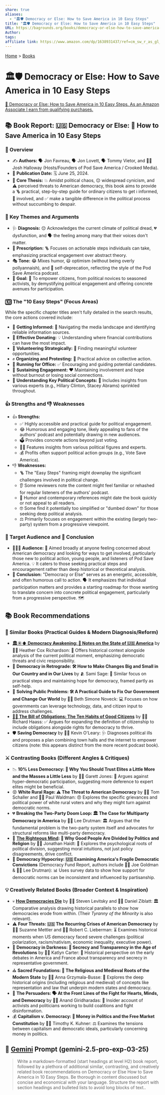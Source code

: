 ```yaml
---
share: true
aliases:
  - "🏛️🛡️ Democracy or Else: How to Save America in 10 Easy Steps"
title: "🏛️🛡️ Democracy or Else: How to Save America in 10 Easy Steps"
URL: https://bagrounds.org/books/democracy-or-else-how-to-save-america-in-10-easy-steps
Author: 
tags: 
affiliate link: https://www.amazon.com/dp/1638931437/ref=cm_sw_r_as_gl_apa_gl_i_DR1HSH6M5ZY02Y1QGDC0?linkCode=ml1&tag=bagrounds-20
---
```

[Home](../index.md) > [Books](./index.md)  
# 🏛️🛡️ Democracy or Else: How to Save America in 10 Easy Steps  
[🛒 Democracy or Else: How to Save America in 10 Easy Steps. As an Amazon Associate I earn from qualifying purchases.](https://www.amazon.com/dp/1638931437/ref=cm_sw_r_as_gl_apa_gl_i_DR1HSH6M5ZY02Y1QGDC0?linkCode=ml1&tag=bagrounds-20)  
  
## 📚 Book Report: 🇺🇸 Democracy or Else: 🤕 How to Save America in 10 Easy Steps  
  
### 📝 Overview  
  
* ✍️ **Authors:** 🗣️ Jon Favreau, 🗣️ Jon Lovett, 🗣️ Tommy Vietor, and 👨‍💻 Josh Halloway (Hosts/Founders of Pod Save America / Crooked Media).  
* 📅 **Publication Date:** 🗓️ June 25, 2024.  
* 🎯 **Core Thesis:** 💥 Amidst political chaos, 😔 widespread cynicism, and ⚠️ perceived threats to American democracy, this book aims to provide a 🪜 practical, step-by-step guide for ordinary citizens to get ℹ️ informed, 🤝 involved, and ✅ make a tangible difference in the political process without succumbing to despair.  
  
### 🔑 Key Themes and Arguments  
  
* 🩺 **Diagnosis:** 😔 Acknowledges the current climate of political dread, 💔 dysfunction, and 🗣️ the feeling among many that their voices don't matter.  
* 💊 **Prescription:** 🪜 Focuses on actionable steps individuals can take, emphasizing practical engagement over abstract theory.  
* 🎭 **Tone:** 😂 Mixes humor, 😃 optimism (without being overly pollyannaish), and 🙇 self-deprecation, reflecting the style of the Pod Save America podcast.  
* 🥅 **Goal:** 💪 To empower citizens, from political novices to seasoned activists, by demystifying political engagement and offering concrete avenues for participation.  
  
### 🔟 The "10 Easy Steps" (Focus Areas)  
  
While the specific chapter titles aren't fully detailed in the search results, the core actions covered include:  
  
* 📰 **Getting Informed:** 🧭 Navigating the media landscape and identifying reliable information sources.  
* 💸 **Effective Donating:** 💡 Understanding where financial contributions can have the most impact.  
* 🤝 **Volunteering Strategically:** 🙋 Finding meaningful volunteer opportunities.  
* ✊ **Organizing and Protesting:** 📢 Practical advice on collective action.  
* 🏃 **Running for Office:** ✅ Encouraging and guiding potential candidates.  
* 🔋 **Sustaining Engagement:** ❤️ Maintaining involvement and hope without burnout or losing social connections.  
* 🧠 **Understanding Key Political Concepts:** 🤔 Includes insights from various experts (e.g., Hillary Clinton, Stacey Abrams) sprinkled throughout.  
  
### 👍 Strengths and 👎 Weaknesses  
  
* 👍 **Strengths:**  
    * ✅ Highly accessible and practical guide for political engagement.  
    * 😂 Humorous and engaging tone, likely appealing to fans of the authors' podcast and potentially drawing in new audiences.  
    * 🗳️ Provides concrete actions beyond just voting.  
    * 🧑‍⚖️ Features insights from various political figures and experts.  
    * 💰 Profits often support political action groups (e.g., Vote Save America).  
* 👎 **Weaknesses:**  
    * 🪜 The "Easy Steps" framing might downplay the significant challenges involved in political change.  
    * 👂 Some reviewers note the content might feel familiar or rehashed for regular listeners of the authors' podcast.  
    * 📅 Humor and contemporary references might date the book quickly or not appeal to all readers.  
    * 🤓 Some find it potentially too simplified or "dumbed down" for those seeking deep political analysis.  
    * ⚖️ Primarily focuses on engagement within the existing (largely two-party) system from a progressive viewpoint.  
  
### 🎯 Target Audience and 🏁 Conclusion  
  
* 🧑‍🤝‍🧑 **Audience:** 🎯 Aimed broadly at anyone feeling concerned about American democracy and looking for ways to get involved, particularly those new to political action, young people, and listeners of Pod Save America. 💡 It caters to those seeking practical steps and encouragement rather than deep historical or theoretical analysis.  
* 🏁 **Conclusion:** "Democracy or Else" serves as an energetic, accessible, and often humorous call to action. 🗣️ It emphasizes that individual participation matters and provides a starting roadmap for those wanting to translate concern into concrete political engagement, particularly from a progressive perspective. 🗺️  
  
## 📚 Book Recommendations  
### 🤝 Similar Books (Practical Guides & Modern Diagnosis/Reform)  
  
* **[🏛️☀️⬆️ Democracy Awakening: 📝 Notes on the State of 🇺🇸 America](./democracy-awakening.md)** by 🧑‍🏫 Heather Cox Richardson: 📜 Offers historical context alongside analysis of the current political moment, emphasizing democratic threats and civic responsibility.  
* 🔄 **Democracy in Retrograde: 🛠️ How to Make Changes Big and Small in Our Country and in Our Lives** by 🫂 Sami Sage: 🤝 Similar focus on practical steps and maintaining hope for democracy, framed partly as self-help.  
* 🧩 **Solving Public Problems: 🛠️ A Practical Guide to Fix Our Government and Change Our World** by 👩‍💻 Beth Simone Noveck: 💻 Focuses on how governments can leverage technology, data, and citizen input to address challenges.  
* **[📜🤝 The Bill of Obligations: The Ten Habits of Good Citizens](./the-bill-of-obligations.md)** by 👨‍💼 Richard Haass: ✅ Argues for expanding the definition of citizenship to include obligations alongside rights for democracy to thrive.  
* 🛡️ **Saving Democracy** by 👨‍💼 Kevin O'Leary: 🩺 Diagnoses political ills and proposes a plan combining town halls and the internet to empower citizens (note: this appears distinct from the more recent podcast book).  
  
### ⚔️ Contrasting Books (Different Angles & Critiques)  
  
* 📉 **10% Less Democracy: 🤔 Why You Should Trust Elites a Little More and the Masses a Little Less** by 👨‍🏫 Garett Jones: 🚫 Argues against hyper-democratic participation, suggesting more deference to expert elites might be beneficial.  
* 😡 **White Rural Rage: ⚠️ The Threat to American Democracy** by 👨‍🏫 Tom Schaller and 👨‍🏫 Paul Waldman: 😠 Explores the specific grievances and political power of white rural voters and why they might turn against democratic norms.  
* 💔 **Breaking the Two-Party Doom Loop: 🏛️ The Case for Multiparty Democracy in America** by 👨‍🏫 Lee Drutman: 🏛️ Argues that the fundamental problem is the two-party system itself and advocates for structural reforms like multi-party democracy.  
* 🧠 **[The Righteous Mind](./the-righteous-mind.md): 🤔 Why Good People Are Divided by Politics and Religion** by 👨‍🏫 Jonathan Haidt: 🧠 Explores the psychological roots of political division, suggesting moral intuitions, not just policy disagreements, drive conflict.  
* 🔎 **Democracy Hypocrisy: 🇺🇸 Examining America's Fragile Democratic Convictions** (Democracy Fund Report, authors include 👨‍💼 Joe Goldman & 👨‍🏫 Lee Drutman): 📊 Uses survey data to show how support for democratic norms can be inconsistent and influenced by partisanship.  
  
### 💡 Creatively Related Books (Broader Context & Inspiration)  
  
* 💀 **[How Democracies Die](./how-democracies-die.md)** by 👨‍🏫 Steven Levitsky and 👨‍🏫 Daniel Ziblatt: 🏛️ Comparative analysis drawing historical parallels to show how democracies erode from within. (Their *Tyranny of the Minority* is also relevant).  
* ⚠️ **Four Threats: 🇺🇸 The Recurring Crises of American Democracy** by 👩‍🏫 Suzanne Mettler and 👨‍🏫 Robert C. Lieberman: ⏳ Examines historical moments when US democracy faced severe challenges (political polarization, racism/nativism, economic inequality, executive power).  
* 🔦 **Democracy in Darkness: 🤫 Secrecy and Transparency in the Age of Revolutions** by 👩‍🏫 Katlyn Carter: 📜 Historical perspective on the early debates in America and France about transparency and secrecy in representative government.  
* ⛪ **Sacred Foundations: 🏰 The Religious and Medieval Roots of the Modern State** by 👩‍🏫 Anna Grzymala-Busse: 📜 Explores the deep historical origins (including religious and medieval) of concepts like representation and law that underpin modern states and democracy.  
* 📢 **The Persuaders: 🗣️ At the Front Lines of the Fight for Hearts, Minds, and Democracy** by 👨‍💼 Anand Giridharadas: 📰 Insider account of activists and politicians working to build coalitions and fight disinformation.  
* 💰 **Capitalism v. Democracy: 💸 Money in Politics and the Free Market Constitution** by 👨‍🏫 Timothy K. Kuhner: ⚖️ Examines the tensions between capitalism and democratic ideals, particularly concerning money in politics.  
  
  
## 💬 [Gemini](../software/gemini.md) Prompt (gemini-2.5-pro-exp-03-25)  
> Write a markdown-formatted (start headings at level H2) book report, followed by a plethora of additional similar, contrasting, and creatively related book recommendations on Democracy or Else How to Save America in 10 Easy Steps. Be thorough in content discussed but concise and economical with your language. Structure the report with section headings and bulleted lists to avoid long blocks of text..  
  

